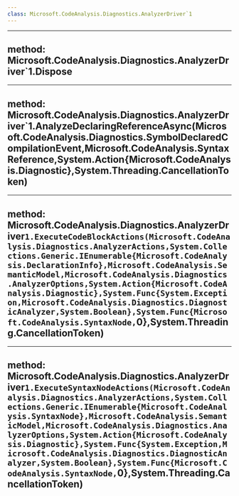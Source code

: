 ```yaml
---
class: Microsoft.CodeAnalysis.Diagnostics.AnalyzerDriver`1
---
```


---
method: Microsoft.CodeAnalysis.Diagnostics.AnalyzerDriver`1.Dispose
---

---
method: Microsoft.CodeAnalysis.Diagnostics.AnalyzerDriver`1.AnalyzeDeclaringReferenceAsync(Microsoft.CodeAnalysis.Diagnostics.SymbolDeclaredCompilationEvent,Microsoft.CodeAnalysis.SyntaxReference,System.Action{Microsoft.CodeAnalysis.Diagnostic},System.Threading.CancellationToken)
---

---
method: Microsoft.CodeAnalysis.Diagnostics.AnalyzerDriver`1.ExecuteCodeBlockActions(Microsoft.CodeAnalysis.Diagnostics.AnalyzerActions,System.Collections.Generic.IEnumerable{Microsoft.CodeAnalysis.DeclarationInfo},Microsoft.CodeAnalysis.SemanticModel,Microsoft.CodeAnalysis.Diagnostics.AnalyzerOptions,System.Action{Microsoft.CodeAnalysis.Diagnostic},System.Func{System.Exception,Microsoft.CodeAnalysis.Diagnostics.DiagnosticAnalyzer,System.Boolean},System.Func{Microsoft.CodeAnalysis.SyntaxNode,`0},System.Threading.CancellationToken)
---

---
method: Microsoft.CodeAnalysis.Diagnostics.AnalyzerDriver`1.ExecuteSyntaxNodeActions(Microsoft.CodeAnalysis.Diagnostics.AnalyzerActions,System.Collections.Generic.IEnumerable{Microsoft.CodeAnalysis.SyntaxNode},Microsoft.CodeAnalysis.SemanticModel,Microsoft.CodeAnalysis.Diagnostics.AnalyzerOptions,System.Action{Microsoft.CodeAnalysis.Diagnostic},System.Func{System.Exception,Microsoft.CodeAnalysis.Diagnostics.DiagnosticAnalyzer,System.Boolean},System.Func{Microsoft.CodeAnalysis.SyntaxNode,`0},System.Threading.CancellationToken)
---

